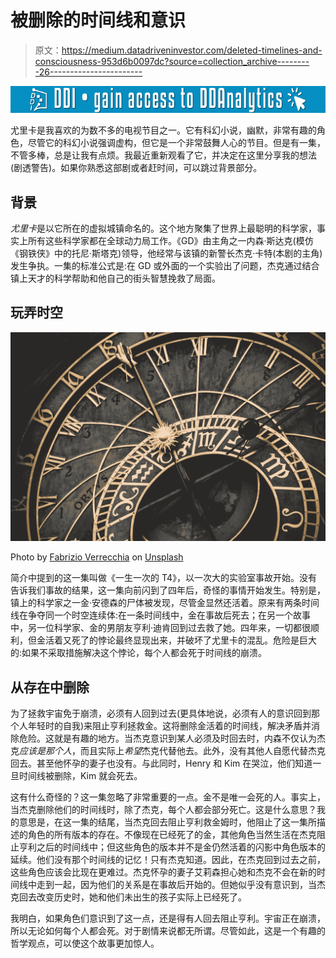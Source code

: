 # 被删除的时间线和意识

> 原文：<https://medium.datadriveninvestor.com/deleted-timelines-and-consciousness-953d6b0097dc?source=collection_archive---------26----------------------->

[![](img/ef98d12e96d43341a8235eeeeab7b1d8.png)](http://www.track.datadriveninvestor.com/1126B)

尤里卡是我喜欢的为数不多的电视节目之一。它有科幻小说，幽默，非常有趣的角色，尽管它的科幻小说强调虚构，但它是一个非常鼓舞人心的节目。但是有一集，不管多棒，总是让我有点烦。我最近重新观看了它，并决定在这里分享我的想法(剧透警告)。如果你熟悉这部剧或者赶时间，可以跳过背景部分。

## 背景

*尤里卡*是以它所在的虚拟城镇命名的。这个地方聚集了世界上最聪明的科学家，事实上所有这些科学家都在全球动力局工作。《GD》由主角之一内森·斯达克(模仿《钢铁侠》中的托尼·斯塔克)领导，他经常与该镇的新警长杰克·卡特(本剧的主角)发生争执。一集的标准公式是:在 GD 或外面的一个实验出了问题，杰克通过结合镇上天才的科学帮助和他自己的街头智慧挽救了局面。

## 玩弄时空

![](img/13bb0e1a4e5a9546c176ff2168fcca24.png)

Photo by [Fabrizio Verrecchia](https://unsplash.com/photos/Ai7sV3SSMIQ?utm_source=unsplash&utm_medium=referral&utm_content=creditCopyText) on [Unsplash](https://unsplash.com/search/photos/clocks?utm_source=unsplash&utm_medium=referral&utm_content=creditCopyText)

简介中提到的这一集叫做《一生一次的 T4》，以一次大的实验室事故开始。没有告诉我们事故的结果，这一集向前闪到了四年后，奇怪的事情开始发生。特别是，镇上的科学家之一金·安德森的尸体被发现，尽管金显然还活着。原来有两条时间线在争夺同一个时空连续体:在一条时间线中，金在事故后死去；在另一个故事中，另一位科学家、金的男朋友亨利·迪肯回到过去救了她。四年来，一切都很顺利，但金活着又死了的悖论最终显现出来，并破坏了尤里卡的混乱。危险是巨大的:如果不采取措施解决这个悖论，每个人都会死于时间线的崩溃。

## 从存在中删除

为了拯救宇宙免于崩溃，必须有人回到过去(更具体地说，必须有人的意识回到那个人年轻时的自我)来阻止亨利拯救金。这将删除金活着的时间线，解决矛盾并消除危险。这就是有趣的地方。当杰克意识到某人必须及时回去时，内森不仅认为杰克*应该是那个人*，而且实际上*希望*杰克代替他去。此外，没有其他人自愿代替杰克回去。甚至他怀孕的妻子也没有。与此同时，Henry 和 Kim 在哭泣，他们知道一旦时间线被删除，Kim 就会死去。

这有什么奇怪的？这一集忽略了非常重要的一点。金不是唯一会死的人。事实上，当杰克删除他们的时间线时，除了杰克，每个人都会部分死亡。这是什么意思？我的意思是，在这一集的结尾，当杰克回去阻止亨利救金姆时，他阻止了这一集所描述的角色的所有版本的存在。不像现在已经死了的金，其他角色当然生活在杰克阻止亨利之后的时间线中；但这些角色的版本并不是金仍然活着的闪影中角色版本的延续。他们没有那个时间线的记忆！只有杰克知道。因此，在杰克回到过去之前，这些角色应该会比现在更难过。杰克怀孕的妻子艾莉森担心她和杰克不会在新的时间线中走到一起，因为他们的关系是在事故后开始的。但她似乎没有意识到，当杰克回去改变历史时，她和他们未出生的孩子实际上已经死了。

我明白，如果角色们意识到了这一点，还是得有人回去阻止亨利。宇宙正在崩溃，所以无论如何每个人都会死。对于剧情来说都无所谓。尽管如此，这是一个有趣的哲学观点，可以使这个故事更加惊人。